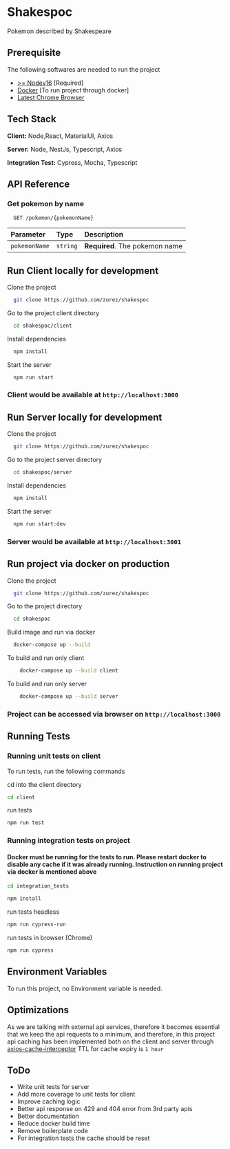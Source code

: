 
# Shakespoc

Pokemon described by Shakespeare

## Prerequisite

The following softwares are needed to run the project

- [>= Nodev16](https://nodejs.org/en/download/) [Required]
- [Docker](https://www.docker.com/products/docker-desktop/) [To run project through docker]
- [Latest Chrome Browser](https://www.google.com/chrome/)

## Tech Stack

**Client:** Node,React, MaterialUI, Axios

**Server:** Node, NestJs, Typescript, Axios

**Integration Test:**  Cypress, Mocha, Typescript

## API Reference

### Get pokemon by name

```http
  GET /pokemon/{pokemonName}
```

| Parameter | Type     | Description                |
| :-------- | :------- | :------------------------- |
| `pokemonName` | `string` | **Required**. The pokemon name |

## Run Client locally for development

Clone the project

```bash
  git clone https://github.com/zurez/shakespoc
```

Go to the project client directory

```bash
  cd shakespoc/client
```

Install dependencies

```bash
  npm install
```

Start the server

```bash
  npm run start
```

### Client would be available at `http://localhost:3000`

## Run Server locally for development

Clone the project

```bash
  git clone https://github.com/zurez/shakespoc
```

Go to the project server directory

```bash
  cd shakespoc/server
```

Install dependencies

```bash
  npm install
```

Start the server

```bash
  npm run start:dev
```

### Server would be available at `http://localhost:3001`

## Run project via docker on production

Clone the project

```bash
  git clone https://github.com/zurez/shakespoc
```

Go to the project directory

```bash
  cd shakespoc
```

Build image and run via docker

```bash
  docker-compose up --build
```

To build and run only client

```bash
    docker-compose up --build client
```

To build and run only server

```bash
    docker-compose up --build server
```

### Project can be accessed via browser on `http://localhost:3000`

## Running Tests

### Running unit tests on client

To run tests, run the following commands

cd into the client directory

```bash
cd client
```

run tests

```bash
npm run test
```

### Running integration tests on project

#### Docker must be running for the tests to run. Please restart docker to disable any cache if it was already running. Instruction on running project via docker is mentioned above


```bash
cd integration_tests
```

```bash
npm install
```

run tests headless

```bash
npm run cypress-run
```

run tests in browser (Chrome)

```bash
npm run cypress
```

## Environment Variables

To run this project, no Environment variable is needed.

## Optimizations

As we are talking with external api services, therefore it becomes essential
that we keep the api requests to a minimum, and therefore, in this project api caching has been implemented
both on the client and server through [axios-cache-interceptor](https://www.npmjs.com/package/axios-cache-interceptor)
TTL for cache expiry is `1 hour`

## ToDo

- Write unit tests for  server
- Add more coverage to unit tests for client
- Improve caching logic
- Better api response on 429 and 404 error from 3rd party apis
- Better documentation
- Reduce docker build time
- Remove boilerplate code
- For integration tests the cache should be reset
